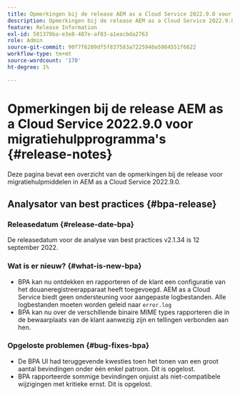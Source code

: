 ```yaml
---
title: Opmerkingen bij de release AEM as a Cloud Service 2022.9.0 voor migratiehulpprogramma's
description: Opmerkingen bij de release AEM as a Cloud Service 2022.9.0 voor migratiehulpprogramma's
feature: Release Information
exl-id: 581370ba-e3e8-487e-af83-a1eacbda2763
role: Admin
source-git-commit: 90f7f6209df5f837583a7225940a5984551f6622
workflow-type: tm+mt
source-wordcount: '170'
ht-degree: 1%

---
```


# Opmerkingen bij de release AEM as a Cloud Service 2022.9.0 voor migratiehulpprogramma&#39;s {#release-notes}

Deze pagina bevat een overzicht van de opmerkingen bij de release voor migratiehulpmiddelen in AEM as a Cloud Service 2022.9.0.

## Analysator van best practices {#bpa-release}

### Releasedatum {#release-date-bpa}

De releasedatum voor de analyse van best practices v2.1.34 is 12 september 2022.

### Wat is er nieuw? {#what-is-new-bpa}

* BPA kan nu ontdekken en rapporteren of de klant een configuratie van het douaneregistreerapparaat heeft toegevoegd. AEM as a Cloud Service biedt geen ondersteuning voor aangepaste logbestanden. Alle logbestanden moeten worden geleid naar `error.log`
* BPA kan nu over de verschillende binaire MIME types rapporteren die in de bewaarplaats van de klant aanwezig zijn en tellingen verbonden aan hen.

### Opgeloste problemen {#bug-fixes-bpa}

* De BPA UI had teruggevende kwesties toen het tonen van een groot aantal bevindingen onder één enkel patroon. Dit is opgelost.
* BPA rapporteerde sommige bevindingen onjuist als niet-compatibele wijzigingen met kritieke ernst. Dit is opgelost.
